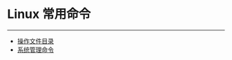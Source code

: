 # Linux 常用命令

---

* [操作文件目录](/chapter2/Linux常用命令/操作文件目录.md)
* [系统管理命令](/chapter2/Linux常用命令/系统管理命令.md)